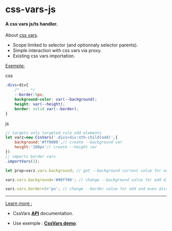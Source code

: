 

# css-vars-js

#### A css vars js/ts handler.</br>

About [css vars](https://developer.mozilla.org/en-US/docs/Web/CSS/Using_CSS_custom_properties).

+ Scope limited to selector (and optionnaly selector parents).
+ Simple interaction with css vars via proxy.
+ Existing css vars importation.

<u>Exemple:</u>

css
``` css
.divs>div{
	/* ... */
	--border:5px;
	background-color: var(--background);
	height: var(--height);
	border: solid var(--border);
}

```
js
``` javascript
// targets only targeted rule odd elements
let varz=new CssVars('.divs>div:nth-child(odd)',{
	background:'#ff0000',// create --background var
	height:'100px'// create --height var
})
// imports border vars
.importVars(1);

let prop=varz.vars.background; // get --background current value for odd divs

varz.vars.background='#00ff00'; // change --background value for odd divs

varz.vars.border=5+'px'; // change --border value for odd and even divs
```

<hr/>


<u>Learn more :</u>

+ CssVars **[API](CssVars.js.md)** documentation.

+ Use exemple : **[CssVars demo](index.html)**.
